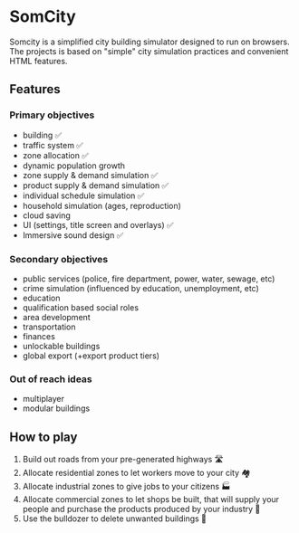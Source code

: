 # SomCity

Somcity is a simplified city building simulator designed to run on browsers. <br>
The projects is based on "simple" city simulation practices and convenient HTML features.

## Features

### Primary objectives
- building ✅
- traffic system ✅
- zone allocation ✅
- dynamic population growth
- zone supply & demand simulation ✅
- product supply & demand simulation ✅
- individual schedule simulation ✅
- household simulation (ages, reproduction)
- cloud saving
- UI (settings, title screen and overlays) ✅
- Immersive sound design ✅

### Secondary objectives
- public services (police, fire department, power, water, sewage, etc)
- crime simulation (influenced by education, unemployment, etc)
- education
- qualification based social roles
- area development
- transportation
- finances
- unlockable buildings
- global export (+export product tiers)

### Out of reach ideas
- multiplayer
- modular buildings

## How to play
1. Build out roads from your pre-generated highways 🛣️
2. Allocate residential zones to let workers move to your city 🏘️
3. Allocate industrial zones to give jobs to your citizens 🏭
4. Allocate commercial zones to let shops be built, that will supply your people and purchase the products produced by your industry 🏪
5. Use the bulldozer to delete unwanted buildings 🚧
